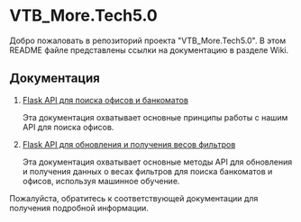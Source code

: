 # VTB_More.Tech5.0

Добро пожаловать в репозиторий проекта "VTB_More.Tech5.0". В этом README файле представлены ссылки на документацию в разделе Wiki.

## Документация

1. [Flask API для поиска офисов и банкоматов](hhttps://github.com/Ayoke15/VTB_More.Tech5.0/wiki/Flask-API-для-поиска-офисов-и-банкоматов)
   
   Эта документация охватывает основные принципы работы с нашим API для поиска офисов.

2. [Flask API для обновления и получения весов фильтров](https://github.com/Ayoke15/VTB_More.Tech5.0/wiki/Flask-API-для-обновления-и-получения-весов-фильтров)
   
   Эта документация охватывает основные методы API для обновления и получения данных о весах фильтров для поиска банкоматов и офисов, используя машинное обучение.

Пожалуйста, обратитесь к соответствующей документации для получения подробной информации.
